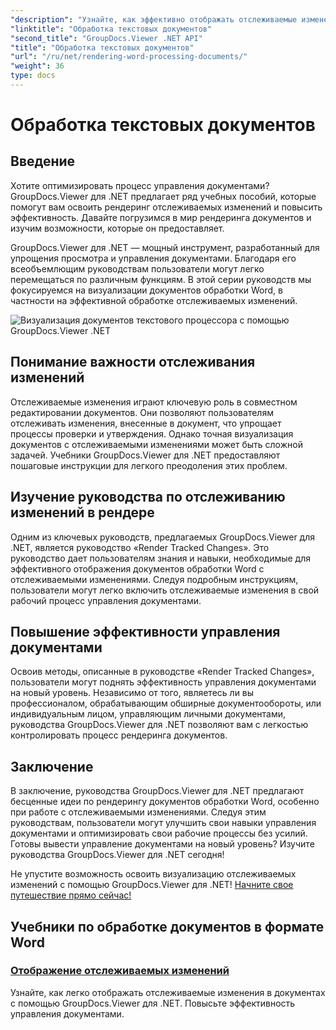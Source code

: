 ```yaml
---
"description": "Узнайте, как эффективно отображать отслеживаемые изменения в документах обработки Word с помощью GroupDocs.Viewer для .NET. Повысьте свои навыки управления документами."
"linktitle": "Обработка текстовых документов"
"second_title": "GroupDocs.Viewer .NET API"
"title": "Обработка текстовых документов"
"url": "/ru/net/rendering-word-processing-documents/"
"weight": 36
type: docs
---
```

# Обработка текстовых документов


## Введение

Хотите оптимизировать процесс управления документами? GroupDocs.Viewer для .NET предлагает ряд учебных пособий, которые помогут вам освоить рендеринг отслеживаемых изменений и повысить эффективность. Давайте погрузимся в мир рендеринга документов и изучим возможности, которые он предоставляет.

GroupDocs.Viewer для .NET — мощный инструмент, разработанный для упрощения просмотра и управления документами. Благодаря его всеобъемлющим руководствам пользователи могут легко перемещаться по различным функциям. В этой серии руководств мы фокусируемся на визуализации документов обработки Word, в частности на эффективной обработке отслеживаемых изменений.

![Визуализация документов текстового процессора с помощью GroupDocs.Viewer .NET](/viewer/rendering-word-processing-documents/image.png)

## Понимание важности отслеживания изменений

Отслеживаемые изменения играют ключевую роль в совместном редактировании документов. Они позволяют пользователям отслеживать изменения, внесенные в документ, что упрощает процессы проверки и утверждения. Однако точная визуализация документов с отслеживаемыми изменениями может быть сложной задачей. Учебники GroupDocs.Viewer для .NET предоставляют пошаговые инструкции для легкого преодоления этих проблем.

## Изучение руководства по отслеживанию изменений в рендере

Одним из ключевых руководств, предлагаемых GroupDocs.Viewer для .NET, является руководство «Render Tracked Changes». Это руководство дает пользователям знания и навыки, необходимые для эффективного отображения документов обработки Word с отслеживаемыми изменениями. Следуя подробным инструкциям, пользователи могут легко включить отслеживаемые изменения в свой рабочий процесс управления документами.

## Повышение эффективности управления документами

Освоив методы, описанные в руководстве «Render Tracked Changes», пользователи могут поднять эффективность управления документами на новый уровень. Независимо от того, являетесь ли вы профессионалом, обрабатывающим обширные документообороты, или индивидуальным лицом, управляющим личными документами, руководства GroupDocs.Viewer для .NET позволяют вам с легкостью контролировать процесс рендеринга документов.

## Заключение

В заключение, руководства GroupDocs.Viewer для .NET предлагают бесценные идеи по рендерингу документов обработки Word, особенно при работе с отслеживаемыми изменениями. Следуя этим руководствам, пользователи могут улучшить свои навыки управления документами и оптимизировать свои рабочие процессы без усилий. Готовы вывести управление документами на новый уровень? Изучите руководства GroupDocs.Viewer для .NET сегодня!

Не упустите возможность освоить визуализацию отслеживаемых изменений с помощью GroupDocs.Viewer для .NET! [Начните свое путешествие прямо сейчас!](./render-tracked-changes/)
## Учебники по обработке документов в формате Word
### [Отображение отслеживаемых изменений](./render-tracked-changes/)
Узнайте, как легко отображать отслеживаемые изменения в документах с помощью GroupDocs.Viewer для .NET. Повысьте эффективность управления документами.